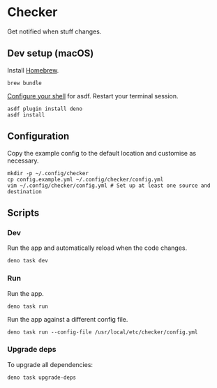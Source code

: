 # Checker

Get notified when stuff changes.

## Dev setup (macOS)

Install [Homebrew](https://brew.sh).

```shell
brew bundle
```

[Configure your shell](https://asdf-vm.com/guide/getting-started.html#_3-install-asdf) for asdf. Restart your terminal session.

```shell
asdf plugin install deno
asdf install
```

## Configuration

Copy the example config to the default location and customise as necessary.

```shell
mkdir -p ~/.config/checker
cp config.example.yml ~/.config/checker/config.yml
vim ~/.config/checker/config.yml # Set up at least one source and destination
```

## Scripts

### Dev

Run the app and automatically reload when the code changes.

```shell
deno task dev
```

### Run

Run the app.

```shell
deno task run
```

Run the app against a different config file.

```shell
deno task run --config-file /usr/local/etc/checker/config.yml
```

### Upgrade deps

To upgrade all dependencies:

```shell
deno task upgrade-deps
```
